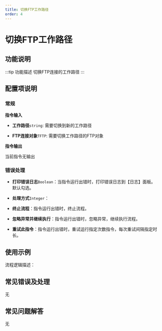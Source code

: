 ```yaml
---
title: 切换FTP工作路径
order: 4
---
```


# 切换FTP工作路径

## 功能说明

:::tip 功能描述
切换FTP连接的工作路径
:::

## 配置项说明

### 常规

**指令输入**

- **工作路径**`string`: 需要切换到新的工作路径

- **FTP连接对象**`TFTP`: 需要切换工作路径的FTP对象


**指令输出**

当前指令无输出

### 错误处理

- **打印错误日志**`Boolean`：当指令运行出错时，打印错误日志到【日志】面板。默认勾选。

- **处理方式**`Integer`：

 - **终止流程**：指令运行出错时，终止流程。

 - **忽略异常并继续执行**：指令运行出错时，忽略异常，继续执行流程。

 - **重试此指令**：指令运行出错时，重试运行指定次数指令，每次重试间隔指定时长。

## 使用示例

流程逻辑描述：

## 常见错误及处理

无

## 常见问题解答

无


